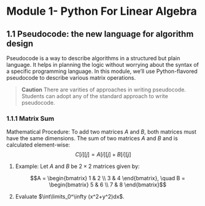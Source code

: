 # Module 1- Python For Linear Algebra
## 1.1 Pseudocode: the new language for algorithm design

Pseudocode is a way to describe algorithms in a structured but plain language. It helps in planning the logic without worrying about the syntax of a specific programming language. In this module, we’ll use Python-flavored pseudocode to describe various matrix operations.

>**Caution**
There are varities of approaches in writing pseudocode. Students can adopt any of the standard approach to write pseudocode.

### 1.1.1 Matrix Sum
Mathematical Procedure: To add two matrices $A$ and $B$, both matrices must have the same dimensions. The sum  of two matrices  $A$ and $B$  and  is calculated element-wise:
 $$C[i][j] = A[i][j] + B[i][j]$$

 1. Example: Let $A$ and $B$ be $2\times 2$ matrices given by:
  
    $$A = \begin{bmatrix} 1 & 2 \\ 3 & 4 \end{bmatrix}, \quad B = \begin{bmatrix} 5 & 6 \\ 7 & 8 \end{bmatrix}$$
    

2. Evaluate $\int\limits_0^\infty (x^2+y^2)dx$.
